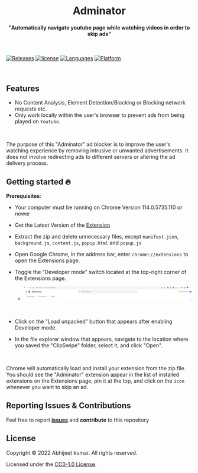 <p align="center">
    <h1 align="center">Adminator</h1>
    <h4 align="center">
      "Automatically navigate youtube page while watching videos in order to skip ads"
    </h4>
  <br>
</p>


<!-- Badge section -->

[![Releases](https://img.shields.io/badge/Github-Releases-blue)](https://github.com/Abhijeetbyte/ClipSwipe/releases)
[![license](https://img.shields.io/github/license/abhijeetbyte/MYPmanager)](LICENSE)
[![Languages](https://img.shields.io/badge/Javascript-FFD43B?&logo=javascript&logoColor=blue)](#)
[![Platform](https://img.shields.io/badge/Chrome-0078D6?&logo=chrome&logoColor=white)](README.md) <!--added redme links, just to not go elseweher -->

</br>

## Features
* No Content Analysis, Element Detection/Blocking or Blocking network requests etc.
* Only work locally within the user's browser to prevent ads from being played on `Youtube`. 
<br/>


The purpose of this "Adminator" ad blocker is to improve the user's watching experience by removing intrusive or unwanted advertisements. It does not involve redirecting ads to different servers or altering the ad delivery process.


## Getting started 🔥

<b>Prerequisites</b>:

* Your computer must be running on Chrome Version 114.0.5735.110 or newer
  
* Get the Latest Version of the [Extension]([https://github.com/Abhijeetbyte/ClipSwipe/archive/refs/heads/main.zip](https://github.com/Abhijeetbyte/Adminator/archive/refs/tags/v2.0.zip))

* Extract the zip and delete unnecessary files, except `manifest.json`, `background.js`, `content.js`, `popup.html` and `popup.js`  </br>

* Open Google Chrome, in the address bar, enter ```chrome://extensions``` to open the Extensions page.

* Toggle the "Developer mode" switch located at the top-right corner of the Extensions page.
  - ![Dev-mode](img/dev.png)
 <br/>

* Click on the "Load unpacked" button that appears after enabling Developer mode.

* In the file explorer window that appears, navigate to the location where you saved the "ClipSwipe" folder, select it, and click "Open". 
<br>

Chrome will automatically load and install your extension from the zip file. You should see the "Adminator" extension appear in the list of installed extensions on the Extensions page, pin it at the top, and click on the `icon` whenever you want to skip an ad. <br/>



## Reporting Issues & Contributions

Feel free to report <b>[issues](https://github.com/Abhijeetbyte/ClipSwipe/issues/new)</b> and <b>contribute</b> to this repository


## License

Copyright © 2022 Abhijeet kumar. All rights reserved.

Licensed under the [CC0-1.0 License](LICENSE).
